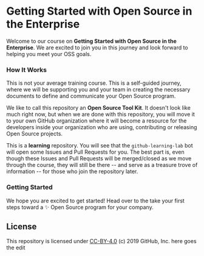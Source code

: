 # Getting Started with Open Source in the Enterprise

Welcome to our course on **Getting Started with Open Source in the Enterprise**. We are excited to join you in this journey and look forward to helping you meet your OSS goals.

### How It Works

This is not your average training course. This is a self-guided journey, where we will be supporting you and your team in creating the necessary documents to define and communicate your Open Source program.

We like to call this repository an **Open Source Tool Kit**. It doesn't look like much right now, but when we are done with this repository, you will move it to your own  GitHub organization where it will become a resource for the developers inside your organization who are using, contributing or releasing Open Source projects.

This is a **learning** repository. You will see that the `github-learning-lab` bot will open some Issues and Pull Requests for you. The best part is, even though these Issues and Pull Requests will be merged/closed as we move through the course, they will still be there -- and serve as a treasure trove of information -- for those who join the repository later.  

### Getting Started

We hope you are excited to get started! Head over to the take your first steps toward a :sparkles: Open Source program for your company.

## License

This repository is licensed under [CC-BY-4.0](../LICENSE) (c) 2019 GitHub, Inc.
here goes the edit
